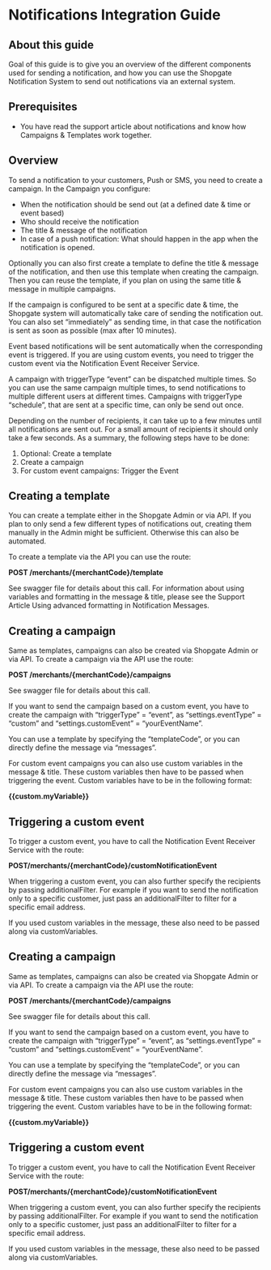 # Notifications Integration Guide

## About this guide

Goal of this guide is to give you an overview of the different components used for sending a notification, and how you can use the Shopgate Notification System to send out notifications via an external system.

## Prerequisites

- You have read the support article about notifications and know how Campaigns & Templates work together.

## Overview

To send a notification to your customers, Push or SMS, you need to create a campaign. In the Campaign you configure:

- When the notification should be send out (at a defined date & time or event based)
- Who should receive the notification
- The title & message of the notification
- In case of a push notification: What should happen in the app when the notification is opened.

Optionally you can also first create a template to define the title & message of the notification, and then use this template when creating the campaign. Then you can reuse the template, if you plan on using the same title & message in multiple campaigns.

If the campaign is configured to be sent at a specific date & time, the Shopgate system will automatically take care of sending the notification out. You can also set “immediately” as sending time, in that case the notification is sent as soon as possible (max after 10 minutes).

Event based notifications will be sent automatically when the corresponding event is triggered. If you are using custom events, you need to trigger the custom event via the Notification Event Receiver Service.

A campaign with triggerType “event” can be dispatched multiple times. So you can use the same campaign multiple times, to send notifications to multiple different users at different times. Campaigns with triggerType “schedule”, that are sent at a specific time, can only be send out once.

Depending on the number of recipients, it can take up to a few minutes until all notifications are sent out. For a small amount of recipients it should only take a few seconds.
As a summary, the following steps have to be done:

1. Optional: Create a template
2. Create a campaign
3. For custom event campaigns: Trigger the Event

## Creating a template

You can create a template either in the Shopgate Admin or via API. If you plan to only send a few different types of notifications out, creating them manually in the Admin might be sufficient. Otherwise this can also be automated.

To create a template via the API you can use the route:

**POST ​/merchants​/{merchantCode}​/template**

See swagger file for details about this call.
For information about using variables and formatting in the message & title, please see the Support Article Using advanced formatting in Notification Messages. <!-- TODO Link to article -->

## Creating a campaign

Same as templates, campaigns can also be created via Shopgate Admin or via API.
To create a campaign via the API use the route:

**POST ​/merchants​/{merchantCode}​/campaigns**

See swagger file for details about this call.

If you want to send the campaign based on a custom event, you have to create the campaign with “triggerType” = “event”, as “settings.eventType” = “custom” and “settings.customEvent” = “yourEventName”.

You can use a template by specifying the “templateCode”, or you can directly define the message via “messages”.

For custom event campaigns you can also use custom variables in the message & title. These custom variables then have to be passed when triggering the event. Custom variables have to be in the following format:

**{{custom.myVariable}}**

## Triggering a custom event

To trigger a custom event, you have to call the Notification Event Receiver Service with the route:

**POST ​/merchants/{merchantCode}/customNotificationEvent**

When triggering a custom event, you can also further specify the recipients by passing additionalFilter. For example if you want to send the notification only to a specific customer, just pass an additionalFilter to filter for a specific email address.

If you used custom variables in the message, these also need to be passed along via customVariables.

## Creating a campaign

Same as templates, campaigns can also be created via Shopgate Admin or via API.
To create a campaign via the API use the route:

**POST ​/merchants​/{merchantCode}​/campaigns**

See swagger file for details about this call.

If you want to send the campaign based on a custom event, you have to create the campaign with “triggerType” = “event”, as “settings.eventType” = “custom” and “settings.customEvent” = “yourEventName”.

You can use a template by specifying the “templateCode”, or you can directly define the message via “messages”.

For custom event campaigns you can also use custom variables in the message & title. These custom variables then have to be passed when triggering the event. Custom variables have to be in the following format:

**{{custom.myVariable}}**

## Triggering a custom event

To trigger a custom event, you have to call the Notification Event Receiver Service with the route:

**POST ​/merchants/{merchantCode}/customNotificationEvent**

When triggering a custom event, you can also further specify the recipients by passing additionalFilter. For example if you want to send the notification only to a specific customer, just pass an additionalFilter to filter for a specific email address.

If you used custom variables in the message, these also need to be passed along via customVariables.

